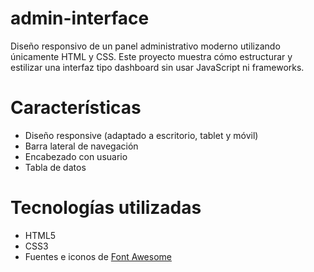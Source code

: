 # admin-interface

Diseño responsivo de un panel administrativo moderno utilizando únicamente HTML y CSS. Este proyecto muestra cómo estructurar y estilizar una interfaz tipo dashboard sin usar JavaScript ni frameworks.

# Características

- Diseño responsive (adaptado a escritorio, tablet y móvil)
- Barra lateral de navegación
- Encabezado con usuario
- Tabla de datos 

# Tecnologías utilizadas

- HTML5
- CSS3
- Fuentes e iconos de [Font Awesome](https://fontawesome.com/)
